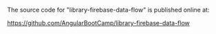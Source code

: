 The source code for "library-firebase-data-flow" is published online at:

https://github.com/AngularBootCamp/library-firebase-data-flow

